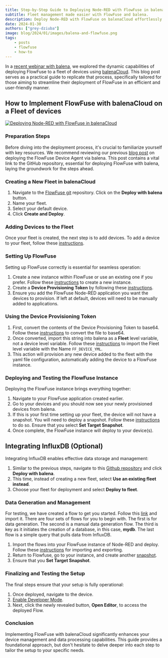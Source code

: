 ```yaml
---
title: Step-by-Step Guide to Deploying Node-RED with FlowFuse in balenaCloud
subtitle: Fleet management made easier with FlowFuse and balena.
description: Deploy Node-RED with FlowFuse on balenaCloud effortlessly with our step-by-step guide. Simplify fleet management and enhance data processing capabilities.
date: 2024-01-30
authors: ["grey-dziuba"]
image: blog/2024/01/images/balena-and-flowfuse.png
tags:
    - posts
    - flowfuse
    - how-to
---
```


In a [recent webinar with balena](/webinars/2024/balena/), we explored the dynamic capabilities of deploying FlowFuse to a fleet of devices using [balenaCloud](https://www.balena.io/cloud). This blog post serves as a practical guide to replicate that process, specifically tailored for those aiming to streamline their deployment of FlowFuse in an efficient and user-friendly manner.

<!--more-->

## How to Implement FlowFuse with balenaCloud on a Fleet of devices

[![Deploying Node-RED with FlowFuse in balenaCloud](https://i.ytimg.com/vi/cKFu1ljUlKE/hqdefault.jpg)](https://www.youtube.com/watch?v=cKFu1ljUlKE "Deploying Node-RED with FlowFuse in balenaCloud")


### Preparation Steps
Before diving into the deployment process, it's crucial to familiarize yourself with key resources. We recommend reviewing our previous [blog post](/blog/2023/11/device-agent-balena/) on deploying the FlowFuse Device Agent via balena. This post contains a vital link to the GitHub repository, essential for deploying FlowFuse with balena, laying the groundwork for the steps ahead.

### Creating a New Fleet in balenaCloud
1. Navigate to the [FlowFuse git](https://github.com/FlowFuse/balena-device-agent) repository. Click on the **Deploy with balena** button.
2. Name your fleet.
3. Select your default device.
4. Click **Create and Deploy**.

### Adding Devices to the Fleet
Once your fleet is created, the next step is to add devices. To add a device to your fleet, follow these [instructions](https://docs.balena.io/learn/getting-started/var-som-mx6/rust/#add-a-device-and-download-os).

### Setting Up FlowFuse
Setting up FlowFuse correctly is essential for seamless operation:
1. Create a new instance within FlowFuse or use an existing one if you prefer. Follow these [instructions](/docs/user/introduction/#creating-a-node-red-instance) to create a new instance.
2. Create a **Device Provisioning Token** by following these [instructions](/docs/device-agent/register/#generating-%22provisioning-configuration%22).
3. Ensure you add the FlowFuse Node-RED application you want the devices to provision. If left at default, devices will need to be manually added to applications.

### Using the Device Provisioning Token
1. First, convert the contents of the Device Provisioning Token to base64. Follow these [instructions](/blog/2023/11/device-agent-balena/#environment-variable) to convert the file to base64.
2. Once converted, import this string into balena as a **Fleet** level variable, not a device level variable. Follow these [instructions](https://docs.balena.io/learn/manage/variables/#fleet-wide-variables) to import the Fleet level variable with the Name `FF_DEVICE_YML`.
3. This action will provision any new device added to the fleet with the yaml file configuration, automatically adding the device to a FlowFuse instance. 

### Deploying and Testing the FlowFuse Instance
Deploying the FlowFuse instance brings everything together:
1. Navigate to your FlowFuse application created earlier.
2. Go to your devices and you should now see your newly provisioned devices from balena.
3. If this is your first time setting up your fleet, the device will not have a snapshot. You will need to deploy a snapshot. Follow these [instructions](/docs/user/snapshots/#create-a-snapshot) to do so. Ensure that you select **Set Target Snapshot**.
4. Once complete, the FlowFuse instance will deploy to your device(s).

## Integrating InfluxDB (Optional)
Integrating InfluxDB enables effective data storage and management:
1. Similar to the previous steps, navigate to this [Github repository](https://github.com/mpous/flowfuse-agent-influx-balena/tree/main?tab=readme-ov-file) and click **Deploy with balena**.
2. This time, instead of creating a new fleet, select **Use an existing fleet instead**.
3. Choose your fleet for deployment and select **Deploy to fleet**.

### Data Generation and Management
For testing, we have created a flow to get you started. Follow this [link](https://flows.nodered.org/flow/66f37bb739b6cdb0c7ad3a4e2edd68ef) and import it. There are four sets of flows for you to begin with. The first is for data generation. The second is a manual data generation flow. The third is key as it initiates the creation of a database, in this case, **mydb**. The last flow is a simple query that pulls data from InfluxDB.
1. Import the flows into your FlowFuse instance of Node-RED and deploy. Follow these [instructions](/node-red/quick-tips/node-red-tips-5/#2.-import-helpful-example-flows-provided-with-custom-nodes) for importing and exporting.
2. Return to Flowfuse, go to your instance, and create another [snapshot](/docs/user/snapshots/#create-a-snapshot).
3. Ensure that you **Set Target Snapshot**.

### Finalizing and Testing the Setup
The final steps ensure that your setup is fully operational:
1. Once deployed, navigate to the device.  
2. [Enable Developer Mode](/docs/device-agent/deploy/#editing-the-node-red-flows-on-a-device-that-is-assigned-to-an-application).
3. Next, click the newly revealed button, **Open Editor**, to access the deployed Flow.

### Conclusion
Implementing FlowFuse with balenaCloud significantly enhances your device management and data processing capabilities. This guide provides a foundational approach, but don't hesitate to delve deeper into each step to tailor the setup to your specific needs.
